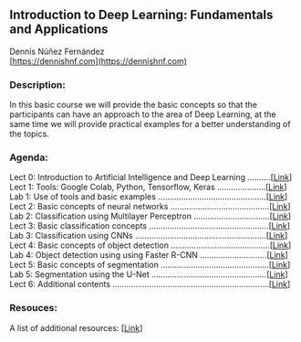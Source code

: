 
## Introduction to Deep Learning: Fundamentals and Applications ##

Dennis Núñez Fernández  
[https://dennishnf.com](https://dennishnf.com) 


### Description: ###

In this basic course we will provide the basic concepts so that the participants can have an approach to the area of Deep Learning, at the same time we will provide practical examples for a better understanding of the topics.


### Agenda: ###

Lect 0: Introduction to Artificial Intelligence and Deep Learning  ..........[[Link](https://github.com/dennishnf/intro-to-deep-learning/blob/master/Slides/Lect0-Intro.pdf)]  
Lect 1: Tools: Google Colab, Python, Tensorflow, Keras  .....................[[Link](https://github.com/dennishnf/intro-to-deep-learning/blob/master/Slides/Lect1-Tools.pdf)]  
Lab 1: Use of tools and basic examples  ...............................................[[Link](https://github.com/dennishnf/intro-to-deep-learning/blob/master/Labs/Lab1-Tools/main.ipynb)]  
Lect 2: Basic concepts of neural networks  ...........................................[[Link](https://github.com/dennishnf/intro-to-deep-learning/blob/master/Slides/Lect2-NeuralNetworks.pdf)]    
Lab 2: Classification using Multilayer Perceptron  .................................[[Link](https://github.com/dennishnf/intro-to-deep-learning/blob/master/Labs/Lab2-NeuralNetworks/main.ipynb)]  
Lect 3: Basic classification concepts  ....................................................[[Link](https://github.com/dennishnf/intro-to-deep-learning/blob/master/Slides/Lect3-Classification.pdf)]  
Lab 3: Classification using CNNs .........................................................[[Link](https://github.com/dennishnf/intro-to-deep-learning/blob/master/Labs/Lab3-Clasification/main.ipynb)]  
Lect 4: Basic concepts of object detection  ...........................................[[Link](https://github.com/dennishnf/intro-to-deep-learning/blob/master/Slides/Lect4-Detection.pdf)]  
Lab 4: Object detection using using Faster R-CNN  .............................[[Link](https://github.com/dennishnf/intro-to-deep-learning/blob/master/Labs/Lab4-Detection/main.ipynb)]  
Lect 5: Basic concepts of segmentation  ...............................................[[Link](https://github.com/dennishnf/intro-to-deep-learning/blob/master/Slides/Lect5-Segmentation.pdf)]  
Lab 5: Segmentation using the U-Net  ..................................................[[Link](https://github.com/dennishnf/intro-to-deep-learning/blob/master/Labs/Lab5-Segmentation/main.ipynb)]  
Lect 6: Additional contents  ....................................................................[[Link](https://github.com/dennishnf/intro-to-deep-learning/blob/master/Slides/Lect6-Additional.pdf)]  

### Resouces: ###

A list of additional resources: [[Link](https://github.com/dennishnf/intro-to-deep-learning/blob/master/RESOURCES.md)]

